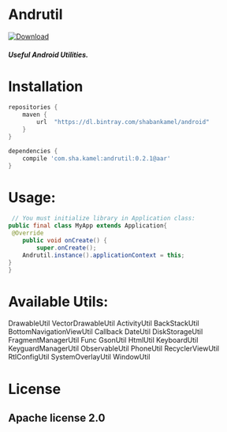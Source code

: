 # Andrutil

[ ![Download](https://api.bintray.com/packages/shabankamel/android/andrutil/images/download.svg) ](https://bintray.com/shabankamel/android/andrutil/_latestVersion)

##### Useful Android Utilities.

# Installation

```gradle
repositories {
    maven {
        url  "https://dl.bintray.com/shabankamel/android" 
    }
}

dependencies {
    compile 'com.sha.kamel:andrutil:0.2.1@aar'
}
```

# Usage:

```java
 // You must initialize library in Application class:
public final class MyApp extends Application{
 @Override
    public void onCreate() {
        super.onCreate();
    Andrutil.instance().applicationContext = this;
}
}
```

# Available Utils:
DrawableUtil
VectorDrawableUtil
ActivityUtil
BackStackUtil
BottomNavigationViewUtil
Callback
DateUtil
DiskStorageUtil
FragmentManagerUtil
Func
GsonUtil
HtmlUtil
KeyboardUtil
KeyguardManagerUtil
ObservableUtil
PhoneUtil
RecyclerViewUtil
RtlConfigUtil
SystemOverlayUtil
WindowUtil

# License

## Apache license 2.0
